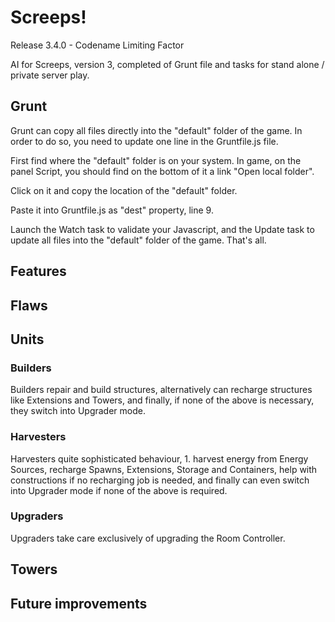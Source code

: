 # Screeps!
Release 3.4.0 - Codename Limiting Factor

AI for Screeps, version 3, completed of Grunt file and tasks for stand alone / private server play.

## Grunt
Grunt can copy all files directly into the "default" folder of the game. In order to do so, you need to update one line in the Gruntfile.js file.

First find where the "default" folder is on your system. In game, on the panel Script, you should find on the bottom of it a link "Open local folder".

Click on it and copy the location of the "default" folder.

Paste it into Gruntfile.js as "dest" property, line 9.

Launch the Watch task to validate your Javascript, and the Update task to update all files into the "default" folder of the game. That's all.

## Features

## Flaws

## Units

### Builders
Builders repair and build structures, alternatively can recharge structures like Extensions and Towers, and finally, if none of the above is necessary, they switch into Upgrader mode.

### Harvesters
Harvesters quite sophisticated behaviour, 1. harvest energy from Energy Sources, recharge Spawns, Extensions, Storage and Containers, help with constructions if no recharging job is needed, and finally can even switch into Upgrader mode if none of the above is required.

### Upgraders
Upgraders take care exclusively of upgrading the Room Controller.

## Towers

## Future improvements
